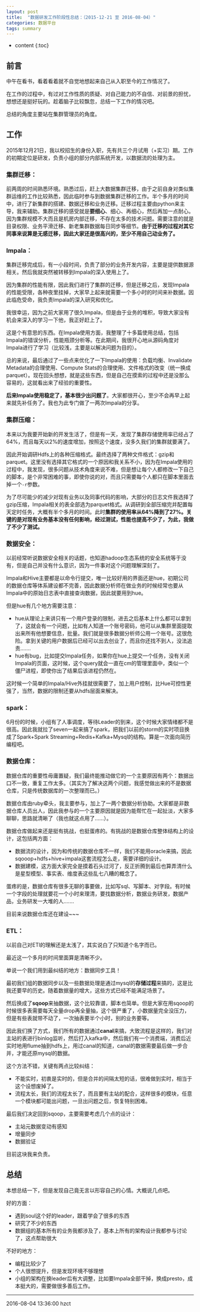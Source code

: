 ```yaml
---
layout: post
title:  "数据研发工作阶段性总结：（2015-12-21 至 2016-08-04）"
categories: 数据平台
tags: summary
---
```


* content
{:toc}


## 前言

中午在看书，看着看着就不自觉地想起来自己从入职至今的工作情况了。

在工作的过程中，有过对工作性质的质疑、对自己能力的不自信、对前景的担忧，想想还是挺好玩的。趁着脑子比较飘忽，总结一下工作的情况吧。

总结的角度主要站在集群管理员的角度。




## 工作

2015年12月21日，我以校招生的身份入职，先有共三个月试用（+实习）期。工作的初期定位是研发，负责小组的部分内部系统开发，以数据流的处理为主。


### **集群迁移：**

前两周的时间熟悉环境。熟悉过后，赶上大数据集群迁移，由于之前自身对类似集群运维的工作比较熟悉，因此临时参与到数据集群迁移的工作。半个多月的时间中，进行了新集群的搭建、数据迁移和业务迁移。迁移过程主要由python来主导，我来辅助。集群迁移的感受就是**要细心**、细心、再细心，然后再加一点耐心。因为集群规模不大而且是机房内部迁移，不存在太多的技术问题。需要注意的就是目录权限、业务平滑迁移、新老集群数据每日同步等细节。**由于迁移的过程对其它同事来说算是无感迁移，因此大家还是很高兴的，至少不用自己动业务了。**

### **Impala：**

集群迁移完成后，有一小段时间，负责了部分的业务开发内容，主要是提供数据源相关。然后我就突然被转移到Impala的深入使用上了。

因为集群的性能有限，因此我们进行了集群的迁移，但是迁移之后，发现Impala的性能受限，各种夜里挂掉，大家早上起来就需要一个多小时的时间来补数据。因此临危受命，我负责Impala的深入研究和优化。

我很幸运，因为之前大家用了很久Impala，但是由于业务的堆积，导致大家没有机会来深入的学习一下他，我正好赶上了。

这是个有意思的东西。在Impala使用方面，我整理了十多篇使用总结，包括Impala的错误分析，性能瓶颈分析等。在此期间，我很开心地从源码角度对Impala进行了学习（比较浅，主要是以解决问题为目的）。

总的来说，最后通过了一些点来优化了一下Impala的使用：负载均衡、Invalidate Metadata的合理使用、Compute Stats的合理使用、文件格式的改变（统一换成parquet）。现在回头想想，就是这些东西，但是自己在摸索的过程中还是没那么容易的，这就看出来了经验的重要性。

**后来Impala使用稳定了，基本很少出问题了**。大家都很开心，至少不会再早上起来就先补任务了。我也为此专门做了一两次Impala的分享。

### **集群压缩：**

本来以为我要开始新的开发生活了，但是有一天，发现了集群存储使用率已经占了64%，而且每天以2%的速度增加，按照这个速度，没多久我们的集群就要满了。

因此开始调研Hdfs上的各种压缩格式。最终选择了两种文件格式：gzip和parquet。这里没有选择其它格式的一个原因和我关系不小，因为在Impala使用的过程中，我发现，很多问题从技术角度来说不难，但是想让每个人都修改一下自己的脚本，是个非常困难的事，即使你说的对，而且只需要每个人都只在脚本里面去掉一个`-r`参数。

为了尽可能少的减少对现有业务以及同事代码的影响，大部分的日志文件我选择了gzip压缩，Impala相关的表全部选为parquet格式。从调研到全部压缩完并配置每天定时任务，大概有半个多月的时间。此时**集群的使用率从64%降到了27%。关键的是对现有业务基本没有任何影响，经过测试，性能也提高不少了，为此，我做了不少了测试。**

### **数据安全：**

以前经常听说数据安全相关的话题，也知道hadoop生态系统的安全系统等于没有，但是自己并没有什么意识，因为一件事对这个问题理解深刻了。

Impala和Hive主要都是以命令行提交，唯一比较好用的界面还是hue，初期公司的数据仓库等体系建设都不完善，因此数据分析师在做业务的时候经常也要从Impala中的原始日志表中直接查询数据，因此就要用到hue。

但是hue有几个地方需要注意：

- hue从理论上来讲只有一个用户登录的限制，进去之后基本上什么都可以拿到了，这就会有一个问题，比如有人知道一个账号密码，他可以从集群里面提取出来所有他想要信息，批量。我们就是很多数据分析师公用一个账号。这很危险。拿到关键的用户数据后已经可以出去创业了，而且你还找不到人，没法追责.......
- hue有bug，比如提交Impala任务，如果你在hue上提交一个任务，没有关闭Impala的页面，这时候，这个query就会一直在cm的管理里面中，类似一个僵尸进程，即使你出了结果后该进程仍然在。

这时候一个简单的Impala/Hive外挂就很需要了，加上用户控制，比Hue可控性更强了，当然，数据的限制还要从hdfs层面来解决。

### **spark：**

6月份的时候，小组有了人事调度，等待Leader的到来，这个时候大家情绪都不是很高。因此我就拉了seven一起来搞了spark，把我们以前的storm的实时项目换成了Spark+Spark Streaming+Redis+Kafka+Mysql的结构。算是一次面向简历编程吧。

### **数据仓库：**

数据仓库的重要性毋庸置疑，我们最终能推动做它的一个主要原因有两个：数据出口不一致，重复工作太多。（其实为了解决这两个问题，我感觉做出来的不是数据仓库，只是传统数据库的一次整理而已。）

数据仓库由ruby牵头，我主要参与，加上了一两个数据分析协助。大家都是非数据仓库人员出人，因此我参与的一个主要原因就是因为能帮忙在一起扯淡，大家多聊聊，思路就清晰了（我也就这点用了......）。

数据仓库做起来还是挺有挑战，也挺蛋疼的。有挑战的是数据仓库整体结构上的设计，这包括两方面：

- 数据流的设计，因为和传统的数据仓库不一样，我们不能用oracle来搞，因此sqooop+hdfs+hive+impala这套流程怎么走，需要详细的设计。
- 数据建模，这方面大家完全是摸着石头过河了，反正折腾到最后也算弄清什么是星型模型、事实表、维度表这些乱七八糟的概念了。

蛋疼的是，数据仓库有很多无聊的事要做，比如写sql、写脚本、对字段。有时候一个字段的处理就要花一个小时来理清，要找数据分析，数据业务研发，数据产品，业务研发一大堆的人.......

目前来说数据仓库还在建设~~~

### **ETL：**

以前自己对ETl的理解还是太浅了，其实说白了只知道个名字而已。

最近这一个多月的时间里面算是清晰不少。

单说一个我们用到最纠结的地方：数据同步工具！

最初我们组的数据同步以及一些数据处理是通过mysql的**存储过程**来搞的，这是比我还要早的历史。随着数据量的增大，这些方式已经不能满足场景了。

然后换成了**sqoop**来抽数据，这个比较靠谱，脚本也简单。但是大家在用sqoop的时候很多表需要每天全量drop再全量抽，这个很严重了，小数据量完全没压力，但是有些表就带不动了，一次抽表要半个小时，别的业务要等。

因此我们换了方式，我们所有的数据通过**canal**来搞，大致流程是这样的，我们对主站的表进行binlog监听，然后打入kafka中，然后我们有一个消费端，消费后近实时地用flume抽到hdfs上，用过canal的知道，canal的数据需要最后做一步合并，才能还原mysql的数据。

这个方法不错，关键有两点比较纠结：

- 不能实时，初衷是实时的，但是合并的间隔太短的话，很难做到实时，相当于这个设想废掉了。
- 流程太长，我们的流程太长了，而且要有主站的配合，这样很多的模块，任意一个模块都可能出问题，一旦出问题之后，恢复特别困难。

最后我们决定回到sqoop，主要需要考虑几个点的设计：

- 主站元数据变动有感知
- 增量同步
- 数据验证

目前这块我来负责。

## 总结

本想总结一下，但是发现自己竟无言以形容自己的心情。大概说几点吧。

好的方面：

- 遇到soul这个好的leader，跟着学会了很多的东西
- 研究了不少的东西
- 数据组的基本所有的业务我都涉及了，基本上所有的架构设计我都参与讨论了，这点帮助很大

不好的地方：

- 编程比较少了
- 个人很想提升，但是发现环境不够理想
- 小组的架构在换leader后有大调整，比如要Impala全部干掉，换成presto，成本挺大的，需要做很多善后工作。

***

2016-08-04 13:36:00 hzct
